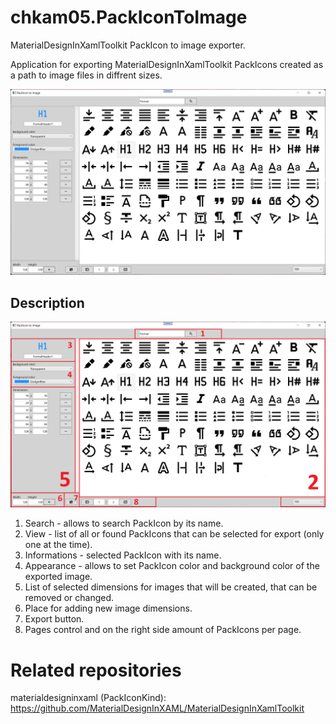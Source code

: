 # chkam05.PackIconToImage
MaterialDesignInXamlToolkit PackIcon to image exporter.  

Application for exporting MaterialDesignInXamlToolkit PackIcons created as a path to image files in diffrent sizes.  

![PackIconToImage Example (Images/Example.png)](Images/Example.png)  

## Description

![PackIconToImage Description (Images/Description.png)](Images/Description.png)  

1. Search - allows to search PackIcon by its name. 
2. View - list of all or found PackIcons that can be selected for export (only one at the time). 
3. Informations - selected PackIcon with its name. 
4. Appearance - allows to set PackIcon color and background color of the exported image. 
5. List of selected dimensions for images that will be created, that can be removed or changed. 
6. Place for adding new image dimensions. 
7. Export button. 
8. Pages control and on the right side amount of PackIcons per page. 

# Related repositories 

materialdesigninxaml (PackIconKind): https://github.com/MaterialDesignInXAML/MaterialDesignInXamlToolkit  
